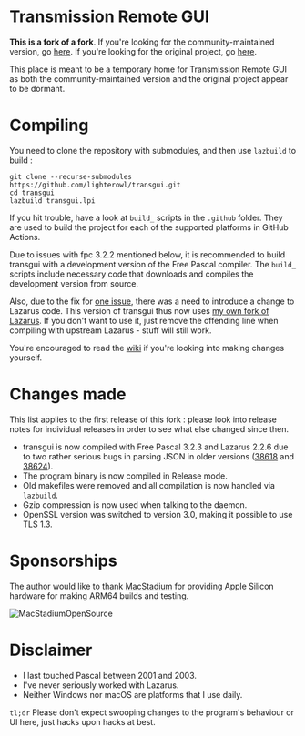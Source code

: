 # Transmission Remote GUI

**This is a fork of a fork**. If you're looking for the community-maintained version, go [here](https://github.com/transmission-remote-gui/transgui/). If you're looking for the original project, go [here](https://sourceforge.net/projects/transgui/).

This place is meant to be a temporary home for Transmission Remote GUI as both the community-maintained version and the original project appear to be dormant.

# Compiling

You need to clone the repository with submodules, and then use `lazbuild` to build :

```
git clone --recurse-submodules https://github.com/lighterowl/transgui.git
cd transgui
lazbuild transgui.lpi
```

If you hit trouble, have a look at `build_` scripts in the `.github` folder. They are used to build the project for each of the supported platforms in GitHub Actions.

Due to issues with fpc 3.2.2 mentioned below, it is recommended to build transgui with a development version of the Free Pascal compiler. The `build_` scripts include necessary code that downloads and compiles the development version from source.

Also, due to the fix for [one issue](https://github.com/lighterowl/transgui/issues/25), there was a need to introduce a change to Lazarus code. This version of transgui thus now uses [my own fork of Lazarus](https://gitlab.com/dkk089/lazarus/-/tree/transgui). If you don't want to use it, just remove the offending line when compiling with upstream Lazarus - stuff will still work.

You're encouraged to read the [wiki](https://github.com/lighterowl/transgui/wiki) if you're looking into making changes yourself.

# Changes made

This list applies to the first release of this fork : please look into release notes for individual releases in order to see what else changed since then.

 * transgui is now compiled with Free Pascal 3.2.3 and Lazarus 2.2.6 due to two rather serious bugs in parsing JSON in older versions ([38618](https://gitlab.com/freepascal.org/fpc/source/-/issues/38618) and [38624](https://gitlab.com/freepascal.org/fpc/source/-/issues/38624)).
 * The program binary is now compiled in Release mode.
 * Old makefiles were removed and all compilation is now handled via `lazbuild`.
 * Gzip compression is now used when talking to the daemon.
 * OpenSSL version was switched to version 3.0, making it possible to use TLS 1.3.

# Sponsorships

The author would like to thank [MacStadium](https://www.macstadium.com/opensource/members) for providing Apple Silicon hardware for making ARM64 builds and testing.

![MacStadiumOpenSource](https://uploads-ssl.webflow.com/5ac3c046c82724970fc60918/5c019d917bba312af7553b49_MacStadium-developerlogo.png)

# Disclaimer

 * I last touched Pascal between 2001 and 2003.
 * I've never seriously worked with Lazarus.
 * Neither Windows nor macOS are platforms that I use daily.

`tl;dr` Please don't expect swooping changes to the program's behaviour or UI here, just hacks upon hacks at best.
